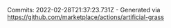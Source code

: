 Commits: 2022-02-28T21:37:23.731Z - Generated via https://github.com/marketplace/actions/artificial-grass
<br>
